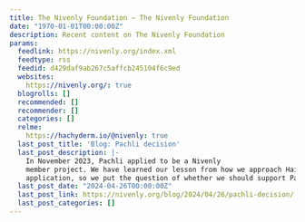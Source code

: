 ```yaml
---
title: The Nivenly Foundation – The Nivenly Foundation
date: "1970-01-01T00:00:00Z"
description: Recent content on The Nivenly Foundation
params:
  feedlink: https://nivenly.org/index.xml
  feedtype: rss
  feedid: d429daf9ab267c5affcb245104f6c9ed
  websites:
    https://nivenly.org/: true
  blogrolls: []
  recommended: []
  recommender: []
  categories: []
  relme:
    https://hachyderm.io/@nivenly: true
  last_post_title: 'Blog: Pachli decision'
  last_post_description: |-
    In November 2023, Pachli applied to be a Nivenly
    member project. We have learned our lesson from how we approach Haidra’s
    application, so we put the question of whether we should support Pachli
  last_post_date: "2024-04-26T00:00:00Z"
  last_post_link: https://nivenly.org/blog/2024/04/26/pachli-decision/
  last_post_categories: []
---
```


